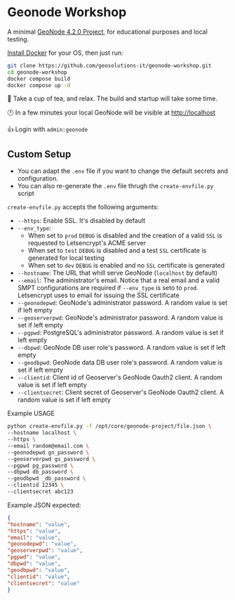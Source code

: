 # Geonode Workshop
A minimal [GeoNode 4.2.0 Project](https://github.com/GeoNode/geonode-project/tree/master), for educational purposes and local testing.

[Install Docker](https://docs.docker.com/engine/install/) for your OS, then just run:
```bash
git clone https://github.com/geosolutions-it/geonode-workshop.git
cd geonode-workshop
docker compose build
docker compose up -d
```

:tea: Take a cup of tea, and relax. The build and startup will take some time.

:clock1: In a few minutes your local GeoNode will be visible at [http://localhost](http://localhost)

:+1: Login with `admin:geonode`

## Custom Setup

 * You can adapt the `.env` file if you want to change the default secrets and configuration.
 * You can also re-generate the `.env` file thrugh the `create-envfile.py` script

 `create-envfile.py` accepts the following arguments:

- `--https`: Enable SSL. It's disabled by default
- `--env_type`: 
   - When set to `prod` `DEBUG` is disabled and the creation of a valid `SSL` is requested to Letsencrypt's ACME server
   - When set to `test`  `DEBUG` is disabled and a test `SSL` certificate is generated for local testing
   - When set to `dev`  `DEBUG` is enabled and no `SSL` certificate is generated
- `--hostname`: The URL that whill serve GeoNode (`localhost` by default)
- `--email`: The administrator's email. Notice that a real email and a valid SMPT configurations are required if  `--env_type` is seto to `prod`. Letsencrypt uses to email for issuing the SSL certificate 
- `--geonodepwd`: GeoNode's administrator password. A random value is set if left empty
- `--geoserverpwd`: GeoNode's administrator password. A random value is set if left empty
- `--pgpwd`: PostgreSQL's administrator password. A random value is set if left empty
- `--dbpwd`: GeoNode DB user role's password. A random value is set if left empty
- `--geodbpwd`: GeoNode data DB user role's password. A random value is set if left empty
- `--clientid`: Client id of Geoserver's GeoNode Oauth2 client. A random value is set if left empty
- `--clientsecret`: Client secret of Geoserver's GeoNode Oauth2 client. A random value is set if left empty

Example USAGE

```bash
python create-envfile.py -f /opt/core/geonode-project/file.json \
--hostname localhost \
--https \
--email random@email.com \
--geonodepwd gn_password \
--geoserverpwd gs_password \
--pgpwd pg_password \
--dbpwd db_password \
--geodbpwd _db_password \
--clientid 12345 \
--clientsecret abc123 
```

Example JSON expected:

```JSON
{
"hostname": "value",
"https": "value",
"email": "value",
"geonodepwd": "value",
"geoserverpwd": "value",
"pgpwd": "value",
"dbpwd": "value",
"geodbpwd": "value",
"clientid": "value",
"clientsecret": "value"
} 
```